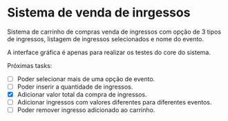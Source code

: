 # Sistema de venda de inrgessos
Sistema de carrinho de compras venda de ingressos com opção de 3 tipos de ingressos, listagem de ingressos selecionados e nome do evento.

A interface gráfica é apenas para realizar os testes do core do sistema.

Próximas tasks:
- [ ] Poder selecionar mais de uma opção de evento.
- [ ] Poder inserir a quantidade de ingressos.
- [x] Adicionar valor total da compra de ingressos.
- [ ] Adicionar ingressos com valores diferentes para diferentes eventos.
- [ ] Poder remover ingresso adicionado ao carrinho.
